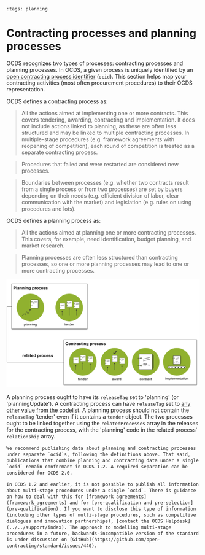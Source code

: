 ```{workedexample} Contracting processes and planning processes
:tags: planning
```

# Contracting processes and planning processes

OCDS recognizes two types of processes: contracting processes and planning processes. In OCDS, a given process is uniquely identified by an [open contracting process identifier](../../schema/identifiers.md#open-contracting-process-identifier-ocid) (`ocid`). This section helps map your contracting activities (most often procurement procedures) to their OCDS representation.

OCDS defines a contracting process as:

> All the actions aimed at implementing one or more contracts. This covers tendering, awarding, contracting and implementation. It does not include actions linked to planning, as these are often less structured and may be linked to multiple contracting processes. In multiple-stage procedures (e.g. framework agreements with reopening of competition), each round of competition is treated as a separate contracting process.

> Procedures that failed and were restarted are considered new processes.

> Boundaries between processes (e.g. whether two contracts result from a single process or from two processes) are set by buyers depending on their needs (e.g. efficient division of labor, clear communication with the market) and legislation (e.g. rules on using procedures and lots).

OCDS defines a planning process as: 

> All the actions aimed at planning one or more contracting processes. This covers, for example, need identification, budget planning, and market research.

> Planning processes are often less structured than contracting processes, so one or more planning processes may lead to one or more contracting processes.

![Contracting Process](../../_static/png/contracting_process.png)

A planning process ought to have its `releaseTag` set to 'planning' (or 'planningUpdate'). A contracting process can have `releaseTag` set to [any other value from the codelist](../../schema/codelists.md#release-tag). A planning process should not contain the `releaseTag` 'tender' even if it contains a `tender` object. The two processes ought to be linked together using the `relatedProcesses` array in the releases for the contracting process, with the 'planning' code in the related process' `relationship` array.

```{note}
We recommend publishing data about planning and contracting processes under separate `ocid`s, following the definitions above. That said, publications that combine planning and contracting data under a single `ocid` remain conformant in OCDS 1.2. A required separation can be considered for OCDS 2.0.
```

```{note}
In OCDS 1.2 and earlier, it is not possible to publish all information about multi-stage procedures under a single `ocid`. There is guidance on how to deal with this for [framework agreements](framework_agreements) and for [pre-qualification and pre-selection](pre-qualification). If you want to disclose this type of information (including other types of multi-stage procedures, such as competitive dialogues and innovation partnerships), [contact the OCDS Helpdesk](../../support/index). The approach to modelling multi-stage procedures in a future, backwards-incompatible version of the standard is under discussion on [GitHub](https://github.com/open-contracting/standard/issues/440).
```
